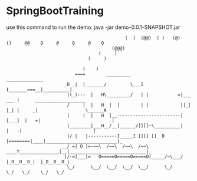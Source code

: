 # SpringBootTraining
use this command to run the demo:
    java -jar demo-0.0.1-SNAPSHOT.jar
    

                                                 (  )  (@@)  ( )   (@)   ()     @@    O     @     O     @    O
                                            (@@@)
                                       (     )
                                   (     )

                                 (    )
                              ====        _________                  ______________
                          _D _|  |_______/         \___I I_______===__|__________|
                           |(_)---  |   H\_________/   | |           =|___ ___ |      ___________________
                           /     |  |   H  |  |        | |            ||_| |_| |     _|                  \______A
                           |     |  |   H  |__------------------------| [___]  |   =|                           |
                           |________|___H__/__|______/[][]~\__________|        |   -|                           |
                           |/ |   |-----------I_____I [][] []  D      |========|____|___________________________|_
                         __/ =| O |=-~~\  /~~\  /~~\  /~~\ ____Y_______________|__|_____________________________|_
                          |/-=|___|=   O=====O=====O=====O|_____/~\___/              |_D__D__D_|  |_D__D__D_|
                           \_/      \__/  \__/  \__/  \__/      \_/                   \_/   \_/    \_/   \_/
